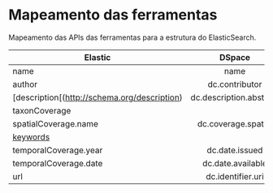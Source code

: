 # Mapeamento das ferramentas

Mapeamento das APIs das ferramentas para a estrutura do ElasticSearch.

| Elastic  | DSpace | Ckan | ResourceSpace | Geonode | 
| ------------- | :---: | :---: | :---: | :---: | 
| name  | name  | name | field8 | title |
| author  | dc.contributor |  |  |  |
| [description[(http://schema.org/description)  | dc.description.abstract |  |  | abstract 
| taxonCoverage  | |  |  |  |
| spatialCoverage.name  | dc.coverage.spatial |  |  |  |
| [keywords](http://schema.org/keywords)  |  |  |  |  |
| temporalCoverage.year  | dc.date.issued | created | field12 |  date |
| temporalCoverage.date  | dc.date.available | created | field12 |  date |
| url  | dc.identifier.uri | url |  | distribution_url |

